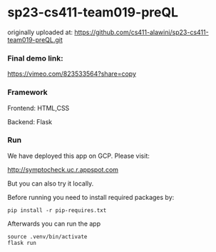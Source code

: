 # sp23-cs411-team019-preQL

originally uploaded at: https://github.com/cs411-alawini/sp23-cs411-team019-preQL.git

### Final demo link:
https://vimeo.com/823533564?share=copy

### Framework
Frontend: HTML,CSS 

Backend: Flask

### Run
We have deployed this app on GCP. Please visit:

http://symptocheck.uc.r.appspot.com

But you can also try it locally.

Before running you need to install required packages by:
```
pip install -r pip-requires.txt
```
Afterwards you can run the app
```
source .venv/bin/activate
flask run
```
